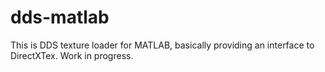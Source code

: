 # dds-matlab
This is DDS texture loader for MATLAB, basically providing an interface to DirectXTex. Work in progress.

